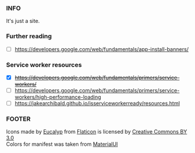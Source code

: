 ### INFO
It's just a site.

### Further reading
- [ ] https://developers.google.com/web/fundamentals/app-install-banners/

### Service worker resources
- [x] ~~https://developers.google.com/web/fundamentals/primers/service-workers/~~
- [ ] https://developers.google.com/web/fundamentals/primers/service-workers/high-performance-loading
- [ ] https://jakearchibald.github.io/isserviceworkerready/resources.html

### FOOTER
Icons made by [Eucalyp](https://www.flaticon.com/authors/eucalyp) from [Flaticon](https://www.flaticon.com/) is licensed by [Creative Commons BY 3.0](http://creativecommons.org/licenses/by/3.0/)\
Colors for manifest was taken from [MaterialUI](https://materialuicolors.co/)

